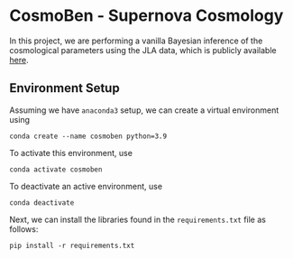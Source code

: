 # CosmoBen - Supernova Cosmology
In this project, we are performing a vanilla Bayesian inference of the cosmological parameters using the JLA data, which is publicly available [here](https://supernovae.in2p3.fr/sdss_snls_jla/ReadMe.html).

## Environment Setup
Assuming we have `anaconda3` setup, we can create a virtual environment using

```
conda create --name cosmoben python=3.9
```

To activate this environment, use

```
conda activate cosmoben
```

To deactivate an active environment, use

```
conda deactivate
```

Next, we can install the libraries found in the `requirements.txt` file as follows:

```
pip install -r requirements.txt
```
